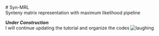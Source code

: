 <p># Syn-MRL<br />Synteny matrix representation with maximum likelihood pipeline</p>
<p><em><strong>Under Construction</strong></em><br />I will continue updating the tutorial and organize the codes <img src="https://html-cleaner.com/tinymce2016/plugins/emoticons/img/smiley-laughing.gif" alt="laughing" /></p>
